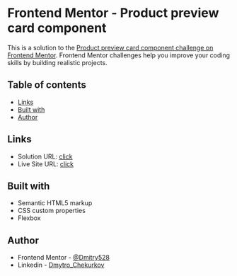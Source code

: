 # Frontend Mentor - Product preview card component

This is a solution to the [Product preview card component challenge on Frontend Mentor](https://www.frontendmentor.io/challenges/product-preview-card-component-GO7UmttRfa/hub). Frontend Mentor challenges help you improve your coding skills by building realistic projects. 

## Table of contents

- [Links](#links)
- [Built with](#built-with)
- [Author](#author)

## Links

- Solution URL: [click](https://www.frontendmentor.io/solutions/product-card-component-E_cRuciUWl)
- Live Site URL: [click](https://dmitry528.github.io/Frontend-Mentor_Product-card-component)

## Built with

- Semantic HTML5 markup
- CSS custom properties
- Flexbox

## Author

- Frontend Mentor - [@Dmitry528](https://www.frontendmentor.io/profile/Dmitry528)
- Linkedin - [Dmytro_Chekurkov](https://www.linkedin.com/in/dmytro-chekurkov-44ba82183/)